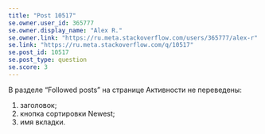 ```yaml
---
title: "Post 10517"
se.owner.user_id: 365777
se.owner.display_name: "Alex R."
se.owner.link: "https://ru.meta.stackoverflow.com/users/365777/alex-r"
se.link: "https://ru.meta.stackoverflow.com/q/10517"
se.post_id: 10517
se.post_type: question
se.score: 3
---
```

<p>В разделе “Followed posts” на странице Активности не переведены:</p>
<ol>
<li>заголовок;</li>
<li>кнопка сортировки Newest;</li>
<li>имя вкладки.</li>
</ol>
